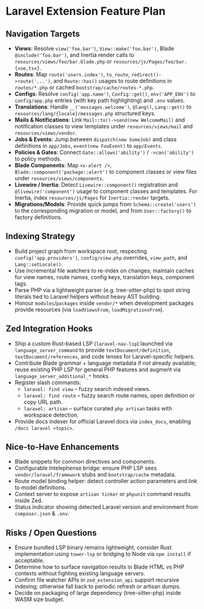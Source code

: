 # Laravel Extension Feature Plan

## Navigation Targets
- **Views**: Resolve `view('foo.bar')`, `View::make('foo.bar')`, Blade `@include('foo.bar')`, and Inertia render calls to `resources/views/foo/bar.blade.php` or `resources/js/Pages/foo/bar.{vue,tsx}`.
- **Routes**: Map `route('users.index')`, `to_route`, `redirect()->route('...')`, and `Route::has()` usages to route definitions in `routes/*.php` or cached `bootstrap/cache/routes-*.php`.
- **Configs**: Resolve `config('app.name')`, `Config::get()`, `env('APP_ENV')` to `config/app.php` entries (with key path highlighting) and `.env` values.
- **Translations**: Handle `__('messages.welcome')`, `@lang()`, `Lang::get()` to `resources/lang/{locale}/messages.php` structured keys.
- **Mails & Notifications**: Link `Mail::to()->send(new WelcomeMail)` and notification classes to view templates under `resources/views/mail` and `resources/views/vendor`.
- **Jobs & Events**: Jump between `dispatch(new SomeJob)` and class definitions in `app/Jobs`, `event(new FooEvent)` to `app/Events`.
- **Policies & Gates**: Connect `Gate::allows('ability')` / `->can('ability')` to policy methods.
- **Blade Components**: Map `<x-alert />`, `Blade::component('package::alert')` to component classes or view files under `resources/views/components`.
- **Livewire / Inertia**: Detect `Livewire::component()` registration and `@livewire('component')` usage to component classes and templates. For Inertia, index `resources/js/Pages` for `Inertia::render` targets.
- **Migrations/Models**: Provide quick jumps from `Schema::create('users')` to the corresponding migration or model, and from `User::factory()` to factory definitions.

## Indexing Strategy
- Build project graph from workspace root, respecting `config('app.providers')`, `config/view.php` overrides, `view_path`, and `Lang::setLocale()`.
- Use incremental file watchers to re-index on changes; maintain caches for view names, route names, config keys, translation keys, component tags.
- Parse PHP via a lightweight parser (e.g. tree-sitter-php) to spot string literals tied to Laravel helpers without heavy AST building.
- Honour `modules`/`packages` inside `vendor/*` when development packages provide resources (via `loadViewsFrom`, `loadMigrationsFrom`).

## Zed Integration Hooks
- Ship a custom Rust-based LSP (`laravel-nav-lsp`) launched via `language_server_command` to provide `textDocument/definition`, `textDocument/references`, and code lenses for Laravel-specific helpers.
- Contribute Blade grammar + language metadata if not already available; reuse existing PHP LSP for general PHP features and augment via `language_server_additional_*` hooks.
- Register slash commands:
  - `laravel: find view` – fuzzy search indexed views.
  - `laravel: find route` – fuzzy search route names, open definition or copy URL path.
  - `laravel: artisan` – surface curated `php artisan` tasks with workspace detection.
- Provide docs indexer for official Laravel docs via `index_docs`, enabling `/docs laravel <topic>`.

## Nice-to-Have Enhancements
- Blade snippets for common directives and components.
- Configurable Intelephense bridge: ensure PHP LSP sees `vendor/laravel/framework` stubs and `bootstrap/cache` metadata.
- Route model binding helper: detect controller action parameters and link to model definitions.
- Context server to expose `artisan tinker` or `phpunit` command results inside Zed.
- Status indicator showing detected Laravel version and environment from `composer.json` & `.env`.

## Risks / Open Questions
- Ensure bundled LSP binary remains lightweight; consider Rust implementation using `tower-lsp` or bridging to Node via `npm install` if acceptable.
- Determine how to surface navigation results in Blade HTML vs PHP contexts without fighting existing language servers.
- Confirm file watcher APIs in `zed_extension_api` support recursive indexing; otherwise fall back to periodic refresh or artisan dumps.
- Decide on packaging of large dependency (tree-sitter-php) inside WASM size budget.
